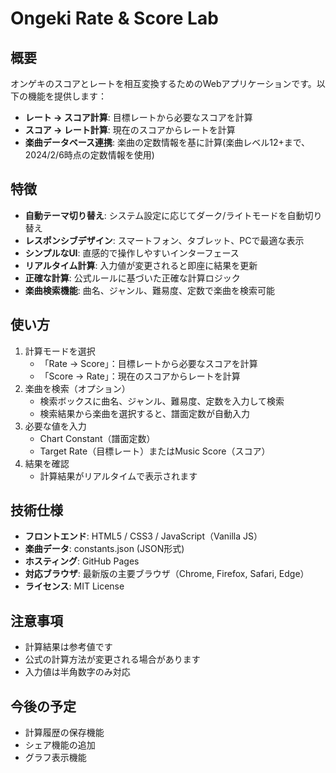 # Ongeki Rate & Score Lab

## 概要

オンゲキのスコアとレートを相互変換するためのWebアプリケーションです。以下の機能を提供します：

-   **レート → スコア計算**: 目標レートから必要なスコアを計算
-   **スコア → レート計算**: 現在のスコアからレートを計算
-   **楽曲データベース連携**: 楽曲の定数情報を基に計算(楽曲レベル12+まで、2024/2/6時点の定数情報を使用)

## 特徴

-   **自動テーマ切り替え**: システム設定に応じてダーク/ライトモードを自動切り替え
-   **レスポンシブデザイン**: スマートフォン、タブレット、PCで最適な表示
-   **シンプルなUI**: 直感的で操作しやすいインターフェース
-   **リアルタイム計算**: 入力値が変更されると即座に結果を更新
-   **正確な計算**: 公式ルールに基づいた正確な計算ロジック
-   **楽曲検索機能**: 曲名、ジャンル、難易度、定数で楽曲を検索可能

## 使い方

1.  計算モードを選択
    -   「Rate → Score」：目標レートから必要なスコアを計算
    -   「Score → Rate」：現在のスコアからレートを計算
2.  楽曲を検索（オプション）
    -   検索ボックスに曲名、ジャンル、難易度、定数を入力して検索
    -   検索結果から楽曲を選択すると、譜面定数が自動入力
3.  必要な値を入力
    -   Chart Constant（譜面定数）
    -   Target Rate（目標レート）またはMusic Score（スコア）
4.  結果を確認
    -   計算結果がリアルタイムで表示されます

## 技術仕様

-   **フロントエンド**: HTML5 / CSS3 / JavaScript（Vanilla JS）
-   **楽曲データ**: constants.json (JSON形式)
-   **ホスティング**: GitHub Pages
-   **対応ブラウザ**: 最新版の主要ブラウザ（Chrome, Firefox, Safari, Edge）
-   **ライセンス**: MIT License

## 注意事項

-   計算結果は参考値です
-   公式の計算方法が変更される場合があります
-   入力値は半角数字のみ対応

## 今後の予定

-   計算履歴の保存機能
-   シェア機能の追加
-   グラフ表示機能
